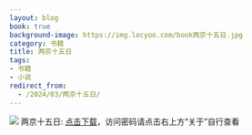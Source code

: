 ```yaml
---
layout: blog
book: true
background-image: https://img.locyoo.com/book两京十五日.jpg
category: 书籍
title: 两京十五日
tags:
- 书籍
- 小说
redirect_from:
  - /2024/03/两京十五日/
---
```

![](https://img.locyoo.com/book两京十五日.jpg)
两京十五日: <a name = "ref1" href="https://url18.ctfile.com/f/50983618-1049275534-119b1a?p=3619">点击下载</a>，访问密码请点击右上方“关于”自行查看